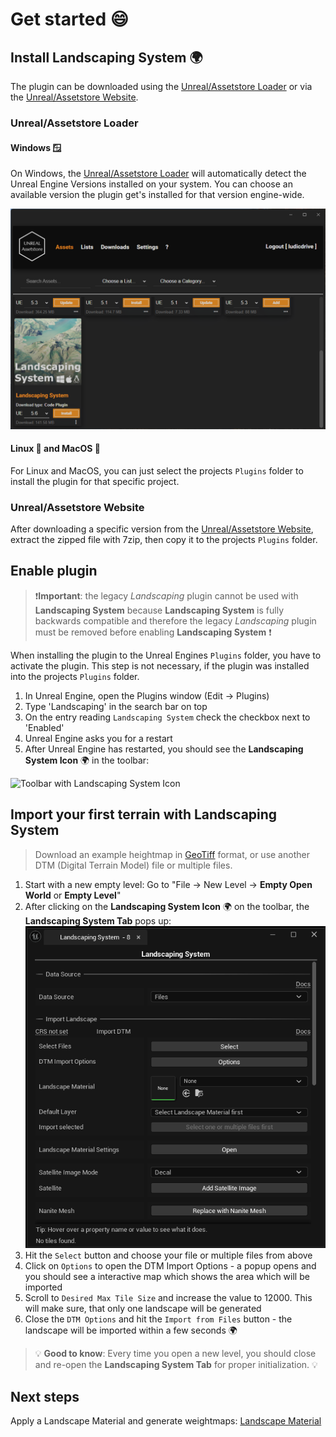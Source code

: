 # Get started :smile:

## Install Landscaping System 🌍

The plugin can be downloaded using the [Unreal/Assetstore Loader](https://unrealassetstore.com/unreal-assetstore-loader/) or via the [Unreal/Assetstore Website](https://unrealassetstore.com/my-account/downloads/).  

### Unreal/Assetstore Loader

#### Windows 🪟

On Windows, the [Unreal/Assetstore Loader](https://unrealassetstore.com/unreal-assetstore-loader/) will automatically detect the Unreal Engine Versions installed on your system. You can choose an available version the plugin get's installed for that version engine-wide.

![Unreal/Assetstore Loader](_media/unreal_assetstore_loader.png)

#### Linux 🐧 and MacOS 🍎

For Linux and MacOS, you can just select the projects `Plugins` folder to install the plugin for that specific project.

### Unreal/Assetstore Website

After downloading a specific version from the [Unreal/Assetstore Website](https://unrealassetstore.com/my-account/downloads/), extract the zipped file with 7zip, then copy it to the projects `Plugins` folder.

## Enable plugin

> ❗**Important**: the legacy *Landscaping* plugin cannot be used with __Landscaping System__ because __Landscaping System__ is fully backwards compatible and therefore the legacy *Landscaping* plugin must be removed before enabling __Landscaping System__ ❗

When installing the plugin to the Unreal Engines `Plugins` folder, you have to activate the plugin. This step is not necessary, if the plugin was installed into the projects `Plugins` folder.

1) In Unreal Engine, open the Plugins window (Edit -> Plugins)
2) Type 'Landscaping' in the search bar on top
3) On the entry reading `Landscaping System` check the checkbox next to 'Enabled'
4) Unreal Engine asks you for a restart
5) After Unreal Engine has restarted, you should see the __Landscaping System Icon__ 🌍 in the toolbar:  

![Toolbar with Landscaping System Icon](_media/ue5_toolbar_with_landscaping.jpg)

## Import your first terrain with Landscaping System

> Download an example heightmap in [GeoTiff](https://cloud.ludicdrive.com/s/pVh3U8TpAg27Foa/download) format, or use another DTM (Digital Terrain Model) file or multiple files.

1) Start with a new empty level: Go to "File -> New Level -> __Empty Open World__ or __Empty Level__"
2) After clicking on the __Landscaping System Icon__ 🌍 on the toolbar, the __Landscaping System Tab__ pops up:  
![Landscaping System Tab](_media/ue5_landscaping_system_tab.png)
3) Hit the `Select` button and choose your file or multiple files from above
4) Click on `Options` to open the DTM Import Options - a popup opens and you should see a interactive map which shows the area which will be imported
5) Scroll to `Desired Max Tile Size` and increase the value to 12000. This will make sure, that only one landscape will be generated
6) Close the `DTM Options` and hit the `Import from Files` button - the landscape will be imported within a few seconds 🌍

> :bulb: **Good to know**: Every time you open a new level, you should close and re-open the __Landscaping System Tab__ for proper initialization. :bulb:

## Next steps

Apply a Landscape Material and generate weightmaps: [Landscape Material](landcover.md?id=landcover)
